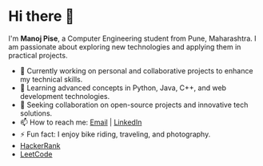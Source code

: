 # Hi there 👋

I'm **Manoj Pise**, a Computer Engineering student from Pune, Maharashtra. I am passionate about exploring new technologies and applying them in practical projects.

- 🔭 Currently working on personal and collaborative projects to enhance my technical skills.
- 🌱 Learning advanced concepts in Python, Java, C++, and web development technologies.
- 👯 Seeking collaboration on open-source projects and innovative tech solutions.
- 📫 How to reach me: [Email](mailto:manojpisepatil@gmail.com) | [LinkedIn](https://linkedin.com/in/manojpisepatil)
- ⚡ Fun fact: I enjoy bike riding, traveling, and photography.
- [HackerRank](https://www.hackerrank.com/profile/manojpisepatil)
- [LeetCode](https://leetcode.com/u/manojpisepatil/)
